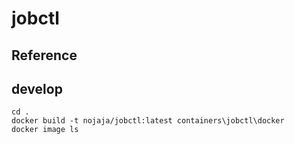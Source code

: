 # jobctl

## Reference


## develop
```
cd .
docker build -t nojaja/jobctl:latest containers\jobctl\docker
docker image ls

```
